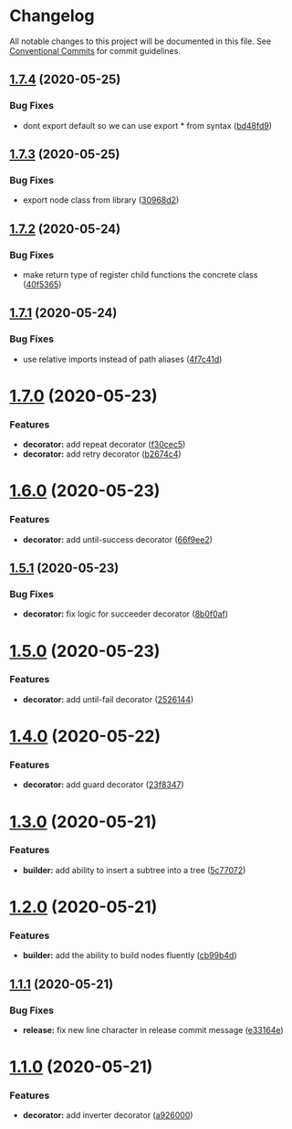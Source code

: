 # Changelog

All notable changes to this project will be documented in this file. See
[Conventional Commits](https://conventionalcommits.org) for commit guidelines.

## [1.7.4](https://github.com/d2ts/ts-fluent-bt/compare/v1.7.3...v1.7.4) (2020-05-25)


### Bug Fixes

* dont export default so we can use export * from syntax ([bd48fd9](https://github.com/d2ts/ts-fluent-bt/commit/bd48fd9b0b80360a52c188f1ecd27f4ec18d5fc3))

## [1.7.3](https://github.com/d2ts/ts-fluent-bt/compare/v1.7.2...v1.7.3) (2020-05-25)


### Bug Fixes

* export node class from library ([30968d2](https://github.com/d2ts/ts-fluent-bt/commit/30968d2711cf1325e4ed823f11015bf52e1c67c7))

## [1.7.2](https://github.com/d2ts/ts-fluent-bt/compare/v1.7.1...v1.7.2) (2020-05-24)


### Bug Fixes

* make return type of register child functions the concrete class ([40f5365](https://github.com/d2ts/ts-fluent-bt/commit/40f5365dd47769d8c439e7fb3f61278903242ab4))

## [1.7.1](https://github.com/d2ts/ts-fluent-bt/compare/v1.7.0...v1.7.1) (2020-05-24)


### Bug Fixes

* use relative imports instead of path aliases ([4f7c41d](https://github.com/d2ts/ts-fluent-bt/commit/4f7c41d088a4f6775b323209ad71445c69b7f7b8))

# [1.7.0](https://github.com/d2ts/ts-fluent-bt/compare/v1.6.0...v1.7.0) (2020-05-23)


### Features

* **decorator:** add repeat decorator ([f30cec5](https://github.com/d2ts/ts-fluent-bt/commit/f30cec56fcfdea57aa4593b19d1b4de190933e69))
* **decorator:** add retry decorator ([b2674c4](https://github.com/d2ts/ts-fluent-bt/commit/b2674c441694f0df58adb1634316f782ac43952b))

# [1.6.0](https://github.com/d2ts/ts-fluent-bt/compare/v1.5.1...v1.6.0) (2020-05-23)


### Features

* **decorator:** add until-success decorator ([66f9ee2](https://github.com/d2ts/ts-fluent-bt/commit/66f9ee20d5b9fe9285966feaeca77e553d92b903))

## [1.5.1](https://github.com/d2ts/ts-fluent-bt/compare/v1.5.0...v1.5.1) (2020-05-23)


### Bug Fixes

* **decorator:** fix logic for succeeder decorator ([8b0f0af](https://github.com/d2ts/ts-fluent-bt/commit/8b0f0af9f55bddc8c4fbd8609112b76f2f5aa36e))

# [1.5.0](https://github.com/d2ts/ts-fluent-bt/compare/v1.4.0...v1.5.0) (2020-05-23)


### Features

* **decorator:** add until-fail decorator ([2526144](https://github.com/d2ts/ts-fluent-bt/commit/2526144c657f7445aea630265f6131798406399b))

# [1.4.0](https://github.com/d2ts/ts-fluent-bt/compare/v1.3.0...v1.4.0) (2020-05-22)


### Features

* **decorator:** add guard decorator ([23f8347](https://github.com/d2ts/ts-fluent-bt/commit/23f834707cf5a388575e107d19e42c5e239769e8))

# [1.3.0](https://github.com/d2ts/ts-fluent-bt/compare/v1.2.0...v1.3.0) (2020-05-21)


### Features

* **builder:** add ability to insert a subtree into a tree ([5c77072](https://github.com/d2ts/ts-fluent-bt/commit/5c770729bb262c255078b505660d234c0e427622))

# [1.2.0](https://github.com/d2ts/ts-fluent-bt/compare/v1.1.1...v1.2.0) (2020-05-21)


### Features

* **builder:** add the ability to build nodes fluently ([cb99b4d](https://github.com/d2ts/ts-fluent-bt/commit/cb99b4dabe811f0c2eb13ec41b3d8cd4ce33d610))

## [1.1.1](https://github.com/d2ts/ts-fluent-bt/compare/v1.1.0...v1.1.1) (2020-05-21)


### Bug Fixes

* **release:** fix new line character in release commit message ([e33164e](https://github.com/d2ts/ts-fluent-bt/commit/e33164e8bc509d6c8f628132f7e931ddf9c6325a))

# [1.1.0](https://github.com/d2ts/ts-fluent-bt/compare/v1.0.0...v1.1.0) (2020-05-21)


### Features

* **decorator:** add inverter decorator ([a926000](https://github.com/d2ts/ts-fluent-bt/commit/a926000ceb2815a64f0b10ce5759b8db4e2bf495))
